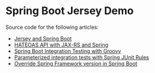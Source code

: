 Spring Boot Jersey Demo
=======================

Source code for the following articles:

* [Jersey and Spring Boot](http://blog.codeleak.pl/2015/01/getting-started-with-jersey-and-spring.html)
* [HATEOAS API with JAX-RS and Spring](http://blog.codeleak.pl/2015/01/building-hateoas-api-with-jax-rs-and.html)
* [Spring Boot Integration Testing with Groovy](http://blog.codeleak.pl/2015/05/groovier-spring-boot-integration-testing.html)
* [Parameterized integration tests with Spring JUnit Rules](http://blog.codeleak.pl/2015/08/parameterized-integration-tests-with.html)
* [Override Spring Framework version in Spring Boot](http://blog.codeleak.pl/2015/09/override-spring-framework-version-in.html)